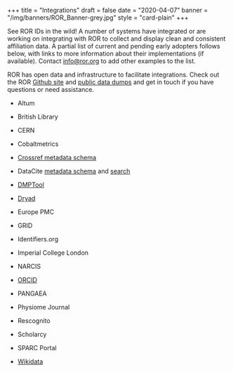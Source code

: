 +++
title = "Integrations"
draft = false
date = "2020-04-07"
banner = "/img/banners/ROR_Banner-grey.jpg"
style = "card-plain"
+++

See ROR IDs in the wild! A number of systems have integrated or are working on integrating with ROR to collect and display clean and consistent affiliation data. A partial list of current and pending early adopters follows below, with links to more information about their implementations (if available). Contact <info@ror.org> to add other examples to the list.

ROR has open data and infrastructure to facilitate integrations. Check out the ROR [Github site](https://github.com/ror-community/) and [public data dumps](https://figshare.com/collections/ROR_Data/4596503 ) and get in touch if you have questions or need assistance.

-   Altum

-   British Library

-   CERN

-   Cobaltmetrics

-   [Crossref metadata schema](https://www.crossref.org/blog/youve-had-your-say-now-what-next-steps-for-schema-changes/)

-   DataCite [metadata schema](https://blog.datacite.org/identify-your-affiliation-with-metadata-schema-4-3/) and [search](https://blog.datacite.org/affiliation-facet-new-in-datacite-search/)

-   [DMPTool](https://github.com/DMPRoadmap/roadmap/issues/2339)

-   [Dryad](https://ror.org/blog/2019-07-10-ror-ing-together-with-dryad/)

-   Europe PMC

-   GRID

-   Identifiers.org

-   Imperial College London

-   NARCIS

-   [ORCID](https://orcid.org/blog/2020/03/24/what-orcid-and-ror)

-   PANGAEA

-   Physiome Journal

-   Rescognito

-   Scholarcy

-   SPARC Portal

-   [Wikidata](https://www.wikidata.org/wiki/Property:P6782)
